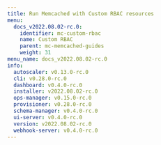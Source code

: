 ```yaml
---
title: Run Memcached with Custom RBAC resources
menu:
  docs_v2022.08.02-rc.0:
    identifier: mc-custom-rbac
    name: Custom RBAC
    parent: mc-memcached-guides
    weight: 31
menu_name: docs_v2022.08.02-rc.0
info:
  autoscaler: v0.13.0-rc.0
  cli: v0.28.0-rc.0
  dashboard: v0.4.0-rc.0
  installer: v2022.08.02-rc.0
  ops-manager: v0.15.0-rc.0
  provisioner: v0.28.0-rc.0
  schema-manager: v0.4.0-rc.0
  ui-server: v0.4.0-rc.0
  version: v2022.08.02-rc.0
  webhook-server: v0.4.0-rc.0
---
```



